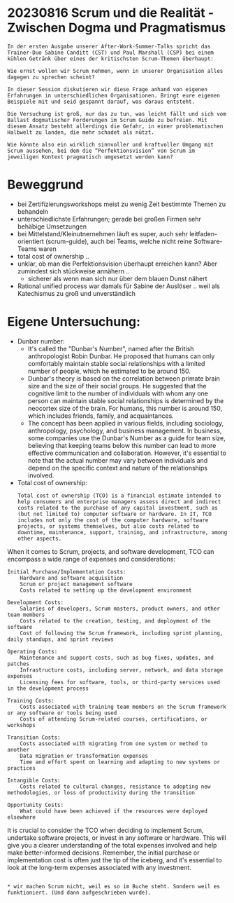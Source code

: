 # 20230816 Scrum und die Realität - Zwischen Dogma und Pragmatismus

```
In der ersten Ausgabe unserer After-Work-Summer-Talks spricht das Trainer-Duo Sabine Canditt (CST) und Paul Marshall (CSP) bei einem kühlen Getränk über eines der kritischsten Scrum-Themen überhaupt:

Wie ernst wollen wir Scrum nehmen, wenn in unserer Organisation alles dagegen zu sprechen scheint?

In dieser Session diskutieren wir diese Frage anhand von eigenen Erfahrungen in unterschiedlichen Organisationen. Bringt eure eigenen Beispiele mit und seid gespannt darauf, was daraus entsteht.

Die Versuchung ist groß, nur das zu tun, was leicht fällt und sich vom Ballast dogmatischer Forderungen im Scrum Guide zu befreien. Mit diesem Ansatz besteht allerdings die Gefahr, in einer problematischen Halbwelt zu landen, die mehr schadet als nützt.

Wie könnte also ein wirklich sinnvoller und kraftvoller Umgang mit Scrum aussehen, bei dem die “Perfektionsvision” von Scrum im jeweiligen Kontext pragmatisch umgesetzt werden kann?
```

# Beweggrund
* bei Zertifizierungsworkshops meist zu wenig Zeit bestimmte Themen zu behandeln
* unterschiedlichste Erfahrungen; gerade bei großen Firmen sehr behäbige Umsetzungen
* bei Mittelstand/Kleinutnernehmen läuft es super, auch sehr leitfaden-orientiert (scrum-guide), auch bei Teams, welche nicht reine Software-Teams waren
* total cost of ownership ..
* unklar, ob man die Perfektionsvision überhaupt erreichen kann? Aber zumindest sich stückweise annähern ..
  * sicherer als wenn man sich nur über dem blauen Dunst nähert
* Rational unified process war damals für Sabine der Auslöser .. weil als Katechismus zu groß und unverständlich

# Eigene Untersuchung:
* Dunbar number:
  * It's called the "Dunbar's Number", named after the British anthropologist Robin Dunbar. He proposed that humans can only comfortably maintain stable social relationships with a limited number of people, which he estimated to be around 150.
  * Dunbar's theory is based on the correlation between primate brain size and the size of their social groups. He suggested that the cognitive limit to the number of individuals with whom any one person can maintain stable social relationships is determined by the neocortex size of the brain. For humans, this number is around 150, which includes friends, family, and acquaintances.
  * The concept has been applied in various fields, including sociology, anthropology, psychology, and business management. In business, some companies use the Dunbar's Number as a guide for team size, believing that keeping teams below this number can lead to more effective communication and collaboration. However, it's essential to note that the actual number may vary between individuals and depend on the specific context and nature of the relationships involved.
* Total cost of ownership:
  ```
  Total cost of ownership (TCO) is a financial estimate intended to help consumers and enterprise managers assess direct and indirect costs related to the purchase of any capital investment, such as (but not limited to) computer software or hardware. In IT, TCO includes not only the cost of the computer hardware, software projects, or systems themselves, but also costs related to downtime, maintenance, support, training, and infrastructure, among other aspects.

When it comes to Scrum, projects, and software development, TCO can encompass a wide range of expenses and considerations:

    Initial Purchase/Implementation Costs:
        Hardware and software acquisition
        Scrum or project management software
        Costs related to setting up the development environment

    Development Costs:
        Salaries of developers, Scrum masters, product owners, and other team members
        Costs related to the creation, testing, and deployment of the software
        Cost of following the Scrum framework, including sprint planning, daily standups, and sprint reviews

    Operating Costs:
        Maintenance and support costs, such as bug fixes, updates, and patches
        Infrastructure costs, including server, network, and data storage expenses
        Licensing fees for software, tools, or third-party services used in the development process

    Training Costs:
        Costs associated with training team members on the Scrum framework or any software or tools being used
        Costs of attending Scrum-related courses, certifications, or workshops

    Transition Costs:
        Costs associated with migrating from one system or method to another
        Data migration or transformation expenses
        Time and effort spent on learning and adapting to new systems or practices

    Intangible Costs:
        Costs related to cultural changes, resistance to adopting new methodologies, or loss of productivity during the transition

    Opportunity Costs:
        What could have been achieved if the resources were deployed elsewhere

It is crucial to consider the TCO when deciding to implement Scrum, undertake software projects, or invest in any software or hardware. This will give you a clearer understanding of the total expenses involved and help make better-informed decisions. Remember, the initial purchase or implementation cost is often just the tip of the iceberg, and it's essential to look at the long-term expenses associated with any investment.
  ```

* wir machen Scrum nicht, weil es so im Buche steht. Sondern weil es funktioniert. (Und dann aufgeschrieben wurde).
